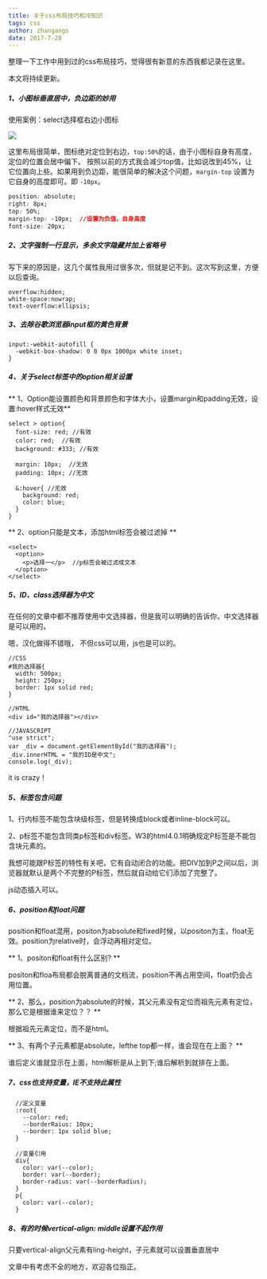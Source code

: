 ```yaml
---
title: 关于css布局技巧和冷知识
tags: css
author: zhangangs
date: 2017-7-28
---
```


整理一下工作中用到过的css布局技巧，觉得很有新意的东西我都记录在这里。

本文将持续更新。

##### 1、小图标垂直居中，负边距的妙用

使用案例：select选择框右边小图标

![](http://oxi2boc62.bkt.clouddn.com/7-28-15.png)

这里布局很简单，图标绝对定位到右边，`top:50%`的话，由于小图标自身有高度，定位的位置会居中偏下。
按照以前的方式我会减少top值，比如说改到45%，让它位置向上些。如果用到负边距，能很简单的解决这个问题，`margin-top` 设置为它自身的高度即可。即 `-10px`。


``` css
position: absolute;
right: 8px;
top: 50%;
margin-top: -10px;  //设置为负值，自身高度
font-size: 20px;

```

##### 2、文字强制一行显示，多余文字隐藏并加上省略号
写下来的原因是，这几个属性我用过很多次，但就是记不到。这次写到这里，方便以后查询。
```
overflow:hidden;
white-space:nowrap;
text-overflow:ellipsis;
```

##### 3、去除谷歌浏览器input框的黄色背景
```
input:-webkit-autofill {
  -webkit-box-shadow: 0 0 0px 1000px white inset;
}
```

##### 4、关于select标签中的option相关设置

** 1、Option能设置颜色和背景颜色和字体大小，设置margin和padding无效，设置:hover样式无效**
```
select > option{
  font-size: red; //有效
  color: red;  //有效
  background: #333; //有效
  
  margin: 10px;  //无效
  padding: 10px; //无效
   
  &:hover{ //无效
    background: red; 
	color: blue;
  }
}
```

** 2、option只能是文本，添加html标签会被过滤掉  **
```
<select>
  <option>
	<p>选择一</p>  //p标签会被过滤成文本
  </option>
</select>
```


##### 5、ID、class选择器为中文

在任何的文章中都不推荐使用中文选择器，但是我可以明确的告诉你，中文选择器是可以用的。 

嗯，汉化做得不错哦， 不但css可以用，js也是可以的。 

```
//CSS
#我的选择器{
  width: 500px;
  height: 250px;
  border: 1px solid red;
}

//HTML
<div id="我的选择器"></div>

//JAVASCRIPT
"use strict";
var _div = document.getElementById("我的选择器");
_div.innerHTML = "我的ID是中文";
console.log(_div);
```

it is crazy！

##### 5、标签包含问题

1、行内标签不能包含块级标签，但是转换成block或者inline-block可以。

2、p标签不能包含同类p标签和div标签。W3的html4.0.1明确规定P标签是不能包含块元素的。

我想可能跟P标签的特性有关吧，它有自动闭合的功能。把DIV加到P之间以后，浏览器就默认是两个不完整的P标签，然后就自动给它们添加了完整了。

js动态插入可以。

##### 6、position和float问题

position和float混用，positon为absolute和fixed时候，以positon为主，float无效。position为relative时，会浮动再相对定位。

** 1、positon和float有什么区别? **

positon和floa布局都会脱离普通的文档流，position不再占用空间，float仍会占用位置。

** 2、那么，position为absolute的时候，其父元素没有定位而祖先元素有定位，那么它是根据谁来定位？？ **

根据祖先元素定位，而不是html。

** 3、有两个子元素都是absolute，lefthe top都一样，谁会现在在上面？ **

谁后定义谁就显示在上面，html解析是从上到下;谁后解析到就排在上面。

##### 7、css也支持变量，IE不支持此属性

```
  //定义变量
  :root{
    --color: red;
    --borderRaius: 10px;
    --border: 1px solid blue;
  }
  
  //变量引用
  div{
    color: var(--color);
    border: var(--border);
    border-radius: var(--borderRadius);
  }
  p{
    color: var(--color);
  }
```

##### 8、有的时候vertical-align: middle设置不起作用

只要vertical-align父元素有ling-height，子元素就可以设置垂直居中


文章中有考虑不全的地方，欢迎各位指正。


